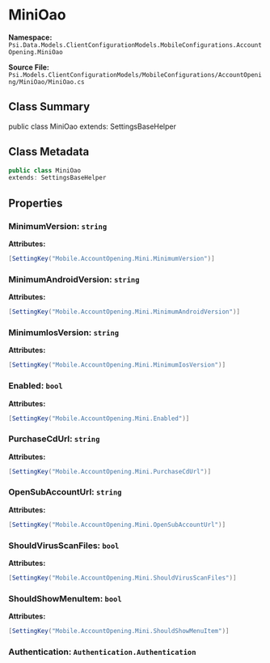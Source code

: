 # MiniOao

**Namespace:** `Psi.Data.Models.ClientConfigurationModels.MobileConfigurations.AccountOpening.MiniOao`

**Source File:** `Psi.Models.ClientConfigurationModels/MobileConfigurations/AccountOpening/MiniOao/MiniOao.cs`

## Class Summary

public class MiniOao
extends: SettingsBaseHelper

## Class Metadata

```typescript
public class MiniOao
extends: SettingsBaseHelper
```

## Properties

### MinimumVersion: `string`

**Attributes:**
```csharp
[SettingKey("Mobile.AccountOpening.Mini.MinimumVersion")]
```

### MinimumAndroidVersion: `string`

**Attributes:**
```csharp
[SettingKey("Mobile.AccountOpening.Mini.MinimumAndroidVersion")]
```

### MinimumIosVersion: `string`

**Attributes:**
```csharp
[SettingKey("Mobile.AccountOpening.Mini.MinimumIosVersion")]
```

### Enabled: `bool`

**Attributes:**
```csharp
[SettingKey("Mobile.AccountOpening.Mini.Enabled")]
```

### PurchaseCdUrl: `string`

**Attributes:**
```csharp
[SettingKey("Mobile.AccountOpening.Mini.PurchaseCdUrl")]
```

### OpenSubAccountUrl: `string`

**Attributes:**
```csharp
[SettingKey("Mobile.AccountOpening.Mini.OpenSubAccountUrl")]
```

### ShouldVirusScanFiles: `bool`

**Attributes:**
```csharp
[SettingKey("Mobile.AccountOpening.Mini.ShouldVirusScanFiles")]
```

### ShouldShowMenuItem: `bool`

**Attributes:**
```csharp
[SettingKey("Mobile.AccountOpening.Mini.ShouldShowMenuItem")]
```

### Authentication: `Authentication.Authentication`

